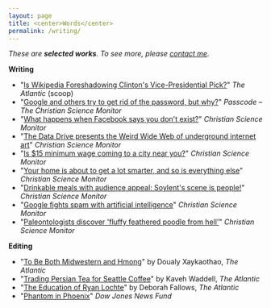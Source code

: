```yaml
---
layout: page
title: <center>Words</center>
permalink: /writing/
---
```


*These are <b>selected works</b>. To see more, please <a href="mailto:&#104;&#101;&#108;&#108;&#111;&#064;&#103;&#115;&#116;&#097;&#114;&#114;&#046;&#109;&#101;?subject=Hi%20Graham%21">contact me</a>.*

**Writing**

- "[Is Wikipedia Foreshadowing Clinton's Vice-Presidential Pick?](http://www.theatlantic.com/politics/archive/2016/07/is-wikipedia-foreshadowing-clintons-vice-presidential-pick/492629/)"  *The Atlantic* (scoop)  
- "[Google and others try to get rid of the password, but why?](http://www.csmonitor.com/Technology/2015/0612/Google-and-others-try-to-get-rid-of-the-password.-But-why)" *Passcode – The Christian Science Monitor*  
- "[What happens when Facebook says you don't exist?](http://www.csmonitor.com/Technology/2015/0702/What-happens-when-Facebook-says-you-don-t-exist)" *Christian Science Monitor*  
- "[The Data Drive presents the Weird Wide Web of underground internet art](https://www.csmonitor.com/Technology/2015/0805/The-Data-Drive-presents-the-Weird-Wide-Web-of-underground-digital-art)" *Christian Science Monitor*    
- "[Is $15 minimum wage coming to a city near you?](http://www.csmonitor.com/USA/USA-Update/2015/0723/Is-15-minimum-wage-coming-to-a-city-near-you)" *Christian Science Monitor*  
- "[Your home is about to get a lot smarter, and so is everything else](http://www.csmonitor.com/Technology/2015/0617/Your-home-is-about-to-get-a-lot-smarter-and-so-is-everything-else)" *Christian Science Monitor*  
- "[Drinkable meals with audience appeal: Soylent's scene is people!](http://www.csmonitor.com/Technology/2015/0803/Drinkable-meals-with-audience-appeal-Soylent-s-scene-is-people)" *Christian Science Monitor*  
- "[Google fights spam with artificial intelligence](http://www.csmonitor.com/Technology/2015/0713/Google-fights-spam-with-artificial-intelligence)" *Christian Science Monitor*    
- "[Paleontologists discover 'fluffy feathered poodle from hell'](http://www.csmonitor.com/Science/Science-Notebook/2015/0716/Paleontologists-discover-fluffy-feathered-poodle-from-hell)" *Christian Science Monitor*


**Editing**

- "[To Be Both Midwestern and Hmong](http://www.theatlantic.com/politics/archive/2016/06/wausau-wisconsin-southeast-asia-hmong/485291/)" by Doualy Xaykaothao,  *The Atlantic*  
- "[Trading Persian Tea for Seattle Coffee](https://www.theatlantic.com/business/archive/2016/05/iranians-in-seattle/481401/)" by Kaveh Waddell,  *The Atlantic*  
- "[The Education of Ryan Lochte](http://www.theatlantic.com/national/archive/2016/08/the-education-of-ryan-lochte/496880/)" by Deborah Fallows,  *The Atlantic*  
- "[Phantom in Phoenix](http://djnf.atavist.com/)"  *Dow Jones News Fund*
